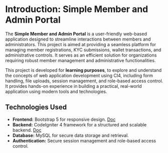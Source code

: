 # Introduction: Simple Member and Admin Portal
The **Simple Member and Admin Portal** is a user-friendly web-based application designed to streamline interactions between members and administrators. This project is aimed at providing a seamless platform for managing member registrations, KYC submissions, wallet transactions, and administrative controls. It serves as an efficient solution for organizations requiring robust member management and administrative functionalities.

This project is developed for **learning purposes**, to explore and understand the concepts of web application development using CI4, including form handling, file uploads, session management, and role-based access control. It provides hands-on experience in building a practical, real-world application using modern tools and technologies.

## Technologies Used
- **Frontend:** Bootstrap 5 for responsive design. [Doc](https://getbootstrap.com/)
- **Backend:** CodeIgniter 4 framework for a structured and scalable backend. [Doc](https://codeigniter.com/user_guide/index.html)
- **Database:** MySQL for secure data storage and retrieval.
- **Authentication:** Secure session management and role-based access control.
